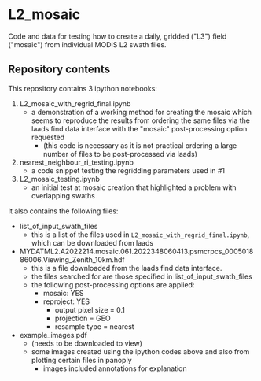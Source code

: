 # L2_mosaic

Code and data for testing how to create a daily, gridded ("L3") field ("mosaic") from individual MODIS L2 swath files.
&nbsp;  
## Repository contents
This repository contains 3 ipython notebooks:
1. L2_mosaic_with_regrid_final.ipynb
    - a demonstration of a working method for creating the mosaic which seems to reproduce the results from ordering the same files via the laads find data interface with the "mosaic" post-processing option requested
        - (this code is necessary as it is not practical ordering a large number of files to be post-processed via laads)
2. nearest_neighbour_ri_testing.ipynb
    - a code snippet testing the regridding parameters used in #1
3. L2_mosaic_testing.ipynb
    - an initial test at mosaic creation that highlighted a problem with overlapping swaths
        
It also contains the following files:
- list_of_input_swath_files
    - this is a list of the files used in `L2_mosaic_with_regrid_final.ipynb`, which can be downloaded from laads
- MYDATML2.A2022214.mosaic.061.2022348060413.psmcrpcs_000501886006.Viewing_Zenith_10km.hdf
    - this is a file downloaded from the laads find data interface.
    - the files searched for are those specified in list_of_input_swath_files
    - the following post-processing options are applied:
        - mosaic: YES
        - reproject: YES
            - output pixel size = 0.1
            - projection = GEO
            - resample type = nearest
- example_images.pdf
    - (needs to be downloaded to view)
    - some images created using the ipython codes above and also from plotting certain files in panoply
        - images included annotations for explanation
